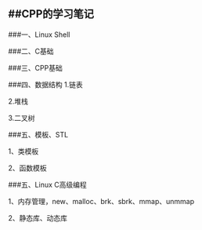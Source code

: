 ##CPP的学习笔记
------

###一、Linux Shell

###二、C基础

###三、CPP基础

###四、数据结构
1.链表

2.堆栈

3.二叉树

###五、模板、STL

1、类模板

2、函数模板

###五、Linux C高级编程

1、内存管理，new、malloc、brk、sbrk、mmap、unmmap

2、静态库、动态库
